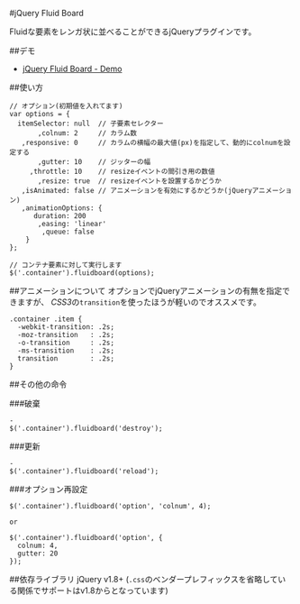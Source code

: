 #jQuery Fluid Board

Fluidな要素をレンガ状に並べることができるjQueryプラグインです。

##デモ
* [jQuery Fluid Board - Demo](http://fc2ist.github.com/jquery.fluidboard/demo.html)

##使い方
~~~~~
// オプション(初期値を入れてます)
var options = {
  itemSelector: null  // 子要素セレクター
       ,colnum: 2     // カラム数
   ,responsive: 0     // カラムの横幅の最大値(px)を指定して、動的にcolnumを設定する
       ,gutter: 10    // ジッターの幅
     ,throttle: 10    // resizeイベントの間引き用の数値
       ,resize: true  // resizeイベントを設置するかどうか
   ,isAnimated: false // アニメーションを有効にするかどうか(jQueryアニメーション)
   ,animationOptions: {
      duration: 200
       ,easing: 'linear'
        ,queue: false
    }
};

// コンテナ要素に対して実行します
$('.container').fluidboard(options);
~~~~~

##アニメーションについて
オプションでjQueryアニメーションの有無を指定できますが、
*CSS3*の`transition`を使ったほうが軽いのでオススメです。
~~~~~
.container .item {
  -webkit-transition: .2s;
  -moz-transition   : .2s;
  -o-transition     : .2s;
  -ms-transition    : .2s;
  transition        : .2s;
}
~~~~~

##その他の命令

###破棄

~~~~~
-
$('.container').fluidboard('destroy');
~~~~~

###更新

~~~~~
-
$('.container').fluidboard('reload');
~~~~~

###オプション再設定

~~~~~
$('.container').fluidboard('option', 'colnum', 4);

or

$('.container').fluidboard('option', {
  colnum: 4,
  gutter: 20
});
~~~~~

##依存ライブラリ
jQuery v1.8+ (`.css`のベンダープレフィックスを省略している関係でサポートはv1.8からとなっています)
